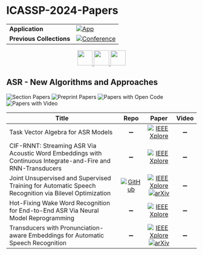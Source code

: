 # ICASSP-2024-Papers

<table>
    <tr>
        <td><strong>Application</strong></td>
        <td>
            <a href="https://huggingface.co/spaces/DmitryRyumin/NewEraAI-Papers" style="float:left;">
                <img src="https://img.shields.io/badge/🤗-NewEraAI--Papers-FFD21F.svg" alt="App" />
            </a>
        </td>
    </tr>
    <tr>
        <td><strong>Previous Collections</strong></td>
        <td>
            <a href="https://github.com/DmitryRyumin/ICASSP-2023-24-Papers/blob/main/README_2023.md">
                <img src="http://img.shields.io/badge/ICASSP-2023-0073AE.svg" alt="Conference">
            </a>
        </td>
    </tr>
</table>

<div align="center">
    <a href="https://github.com/DmitryRyumin/ICASSP-2023-24-Papers/blob/main/sections/2024/main/ASPS-P1.md">
        <img src="https://cdn.jsdelivr.net/gh/DmitryRyumin/NewEraAI-Papers@main/images/left.svg" width="40" alt="" />
    </a>
    <a href="https://github.com/DmitryRyumin/ICASSP-2023-24-Papers/">
        <img src="https://cdn.jsdelivr.net/gh/DmitryRyumin/NewEraAI-Papers@main/images/home.svg" width="40" alt="" />
    </a>
    <a href="https://github.com/DmitryRyumin/ICASSP-2023-24-Papers/blob/main/sections/2024/main/MLSP-L24.md">
        <img src="https://cdn.jsdelivr.net/gh/DmitryRyumin/NewEraAI-Papers@main/images/right.svg" width="40" alt="" />
    </a>
</div>

## ASR - New Algorithms and Approaches

![Section Papers](https://img.shields.io/badge/Section%20Papers-13-42BA16) ![Preprint Papers](https://img.shields.io/badge/Preprint%20Papers-soon-b31b1b) ![Papers with Open Code](https://img.shields.io/badge/Papers%20with%20Open%20Code-soon-1D7FBF) ![Papers with Video](https://img.shields.io/badge/Papers%20with%20Video-0-FF0000)

| **Title** | **Repo** | **Paper** | **Video** |
|-----------|:--------:|:---------:|:---------:|
| Task Vector Algebra for ASR Models | :heavy_minus_sign: | [![IEEE Xplore](https://img.shields.io/badge/IEEE-10447848-E4A42C.svg)](https://ieeexplore.ieee.org/document/10447848) | :heavy_minus_sign: |
| CIF-RNNT: Streaming ASR Via Acoustic Word Embeddings with Continuous Integrate-and-Fire and RNN-Transducers | :heavy_minus_sign: | [![IEEE Xplore](https://img.shields.io/badge/IEEE-10448492-E4A42C.svg)](https://ieeexplore.ieee.org/document/10448492) | :heavy_minus_sign: |
| Joint Unsupervised and Supervised Training for Automatic Speech Recognition via Bilevel Optimization | [![GitHub](https://img.shields.io/github/stars/afmsaif/Joint-self-supervised-and-supervised-training-for-speech-models?style=flat)](https://github.com/afmsaif/Joint-self-supervised-and-supervised-training-for-speech-models) | [![IEEE Xplore](https://img.shields.io/badge/IEEE-10447834-E4A42C.svg)](https://ieeexplore.ieee.org/document/10447834) <br/> [![arXiv](https://img.shields.io/badge/arXiv-2401.06980-b31b1b.svg)](https://arxiv.org/abs/2401.06980) | :heavy_minus_sign: |
| Hot-Fixing Wake Word Recognition for End-to-End ASR Via Neural Model Reprogramming | :heavy_minus_sign: | [![IEEE Xplore](https://img.shields.io/badge/IEEE-10448320-E4A42C.svg)](https://ieeexplore.ieee.org/document/10448320) | :heavy_minus_sign: |
| Transducers with Pronunciation-aware Embeddings for Automatic Speech Recognition | :heavy_minus_sign: | [![IEEE Xplore](https://img.shields.io/badge/IEEE-10447685-E4A42C.svg)](https://ieeexplore.ieee.org/document/10447685) <br/> [![arXiv](https://img.shields.io/badge/arXiv-2404.04295-b31b1b.svg)](https://arxiv.org/abs/2404.04295) | :heavy_minus_sign: |
